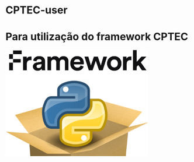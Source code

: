 # CPTEC-user
Para utilização do framework CPTEC
=====

[![Logo](https://github.com/framework-CPTEC/_static/blob/main/framework.png)](http://cptec.inpe.br)
